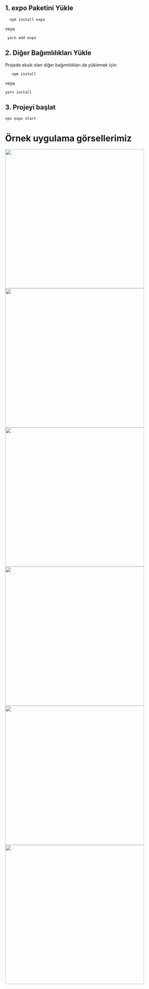 ## 1. expo Paketini Yükle
```
  npm install expo
```
veya
```
 yarn add expo
```

## 2. Diğer Bağımlılıkları Yükle
Projede eksik olan diğer bağımlılıkları da yüklemek için:
```
   npm install
```
veya
```
yarn install
```

## 3. Projeyi başlat
```
npx expo start
```

# Örnek uygulama görsellerimiz

<img src="https://github.com/user-attachments/assets/1d45b637-e1f0-4c7e-896e-48070ec44955" width="450" height="450"/>

<img src="https://github.com/user-attachments/assets/04a3dc72-4fe9-4950-897a-93480dde5447" width="450" height="450"/>

<img src="https://github.com/user-attachments/assets/31449078-1d2f-4568-bb2e-71e7466fcc68" width="450" height="450"/>

<img src="https://github.com/user-attachments/assets/05e5d7a7-4483-4eb4-99e4-3d837de60fd0" width="450" height="450"/>

<img src="https://github.com/user-attachments/assets/2ef9571d-16aa-4f61-9a94-2eefe78fa8e4" width="450" height="450"/>

<img src="https://github.com/user-attachments/assets/bee45bb1-dd93-4b97-bf3d-0a937885fc2d" width="450" height="450"/>



